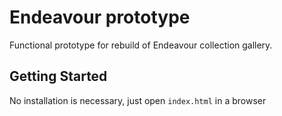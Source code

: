 # Endeavour prototype

Functional prototype for rebuild of Endeavour collection gallery.

## Getting Started

No installation is necessary, just open `index.html` in a browser
